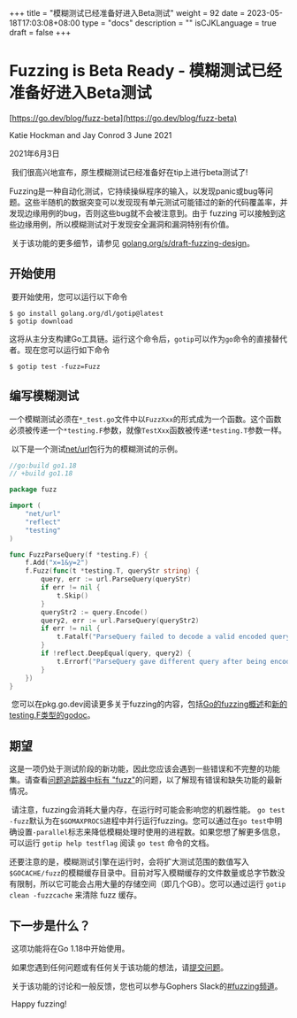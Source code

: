 +++
title = "模糊测试已经准备好进入Beta测试"
weight = 92
date = 2023-05-18T17:03:08+08:00
type = "docs"
description = ""
isCJKLanguage = true
draft = false
+++

# Fuzzing is Beta Ready - 模糊测试已经准备好进入Beta测试

[https://go.dev/blog/fuzz-beta](https://go.dev/blog/fuzz-beta)

Katie Hockman and Jay Conrod
3 June 2021

2021年6月3日

​	我们很高兴地宣布，原生模糊测试已经准备好在tip上进行beta测试了!

​	Fuzzing是一种自动化测试，它持续操纵程序的输入，以发现panic或bug等问题。这些半随机的数据突变可以发现现有单元测试可能错过的新的代码覆盖率，并发现边缘用例的bug，否则这些bug就不会被注意到。由于 fuzzing 可以接触到这些边缘用例，所以模糊测试对于发现安全漏洞和漏洞特别有价值。

​	关于该功能的更多细节，请参见 [golang.org/s/draft-fuzzing-design](https://go.dev/s/draft-fuzzing-design)。

## 开始使用

​	要开始使用，您可以运行以下命令

```shell linenums="1"
$ go install golang.org/dl/gotip@latest
$ gotip download
```

​	这将从主分支构建Go工具链。运行这个命令后，`gotip`可以作为`go`命令的直接替代者。现在您可以运行如下命令

```shell linenums="1"
$ gotip test -fuzz=Fuzz
```

## 编写模糊测试

​	一个模糊测试必须在`*_test.go`文件中以`FuzzXxx`的形式成为一个函数。这个函数必须被传递一个`*testing.F`参数，就像`TestXxx`函数被传递`*testing.T`参数一样。

​	以下是一个测试[net/url](https://pkg.go.dev/net/url#ParseQuery)包行为的模糊测试的示例。

```go
//go:build go1.18
// +build go1.18

package fuzz

import (
    "net/url"
    "reflect"
    "testing"
)

func FuzzParseQuery(f *testing.F) {
    f.Add("x=1&y=2")
    f.Fuzz(func(t *testing.T, queryStr string) {
        query, err := url.ParseQuery(queryStr)
        if err != nil {
            t.Skip()
        }
        queryStr2 := query.Encode()
        query2, err := url.ParseQuery(queryStr2)
        if err != nil {
            t.Fatalf("ParseQuery failed to decode a valid encoded query %s: %v", queryStr2, err)
        }
        if !reflect.DeepEqual(query, query2) {
            t.Errorf("ParseQuery gave different query after being encoded\nbefore: %v\nafter: %v", query, query2)
        }
    })
}
```

​	您可以在pkg.go.dev阅读更多关于fuzzing的内容，包括[Go的fuzzing概述](https://pkg.go.dev/testing@master#hdr-Fuzzing)和[新的testing.F类型的godoc](https://pkg.go.dev/testing@master#F)。

## 期望

​	这是一项仍处于测试阶段的新功能，因此您应该会遇到一些错误和不完整的功能集。请查看[问题追踪器中标有 "fuzz"](https://github.com/golang/go/issues?q=is%3Aopen+is%3Aissue+label%3Afuzz)的问题，以了解现有错误和缺失功能的最新情况。

​	请注意，fuzzing会消耗大量内存，在运行时可能会影响您的机器性能。 `go test -fuzz`默认为在`$GOMAXPROCS`进程中并行运行fuzzing。您可以通过在`go test`中明确设置`-parallel`标志来降低模糊处理时使用的进程数。如果您想了解更多信息，可以运行 `gotip help testflag` 阅读 `go test` 命令的文档。

​	还要注意的是，模糊测试引擎在运行时，会将扩大测试范围的数值写入`$GOCACHE/fuzz`的模糊缓存目录中。目前对写入模糊缓存的文件数量或总字节数没有限制，所以它可能会占用大量的存储空间（即几个GB）。您可以通过运行 `gotip clean -fuzzcache` 来清除 fuzz 缓存。

## 下一步是什么？

​	这项功能将在Go 1.18中开始使用。

​	如果您遇到任何问题或有任何关于该功能的想法，请[提交问题](https://github.com/golang/go/issues/new/?&labels=fuzz)。

​	关于该功能的讨论和一般反馈，您也可以参与Gophers Slack的[#fuzzing频道](https://gophers.slack.com/archives/CH5KV1AKE)。

​	Happy fuzzing!
